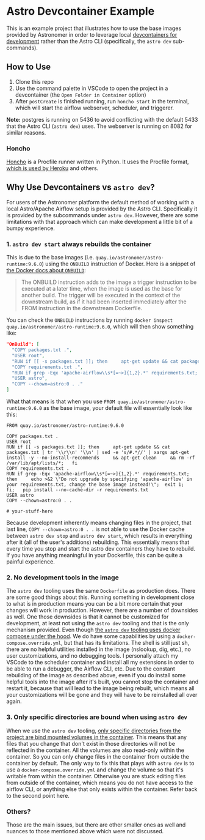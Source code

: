 # Astro Devcontainer Example

This is an example project that illustrates how to use the base images provided by Astronomer in order to leverage local [devcontainers for development](https://containers.dev) rather than the Astro CLI (specifically, the `astro dev` sub-commands).

## How to Use

1. Clone this repo
2. Use the command palette in VSCode to open the project in a devcontainer (the `Open Folder in Container` option)
3. After `postCreate` is finished running, run `honcho start` in the terminal, which will start the airflow webserver, scheduler, and triggerer.

**Note:** postgres is running on 5436 to avoid conflicting with the default 5433 that the Astro CLI (`astro dev`) uses. The webserver is running on 8082 for similar reasons.

### Honcho

[Honcho](https://github.com/nickstenning/honcho) is a Procfile runner written in Python. It uses the Procfile format, [which is used by Heroku](https://devcenter.heroku.com/articles/procfile) and others.

## Why Use Devcontainers vs `astro dev`?

For users of the Astronomer platform the default method of working with a local Astro/Apache Airflow setup is provided by the Astro CLI. Specifically it is provided by the subcommands under `astro dev`. However, there are some limitations with that approach which can make development a little bit of a bumpy experience.

### 1. `astro dev start` always rebuilds the container

This is due to the base images (i.e. `quay.io/astronomer/astro-runtime:9.6.0`) using the `ONBUILD` instruction of Docker. Here is a snippet of [the Docker docs about `ONBUILD`](https://docs.docker.com/engine/reference/builder/#onbuild):

> The ONBUILD instruction adds to the image a trigger instruction to be executed at a later time, when the image is used as the base for another build. The trigger will be executed in the context of the downstream build, as if it had been inserted immediately after the FROM instruction in the downstream Dockerfile.

You can check the `ONBUILD` instructions by running `docker inspect
quay.io/astronomer/astro-runtime:9.6.0`, which will then show something
like:

```json
"OnBuild": [
  "COPY packages.txt .",
  "USER root",
  "RUN if [[ -s packages.txt ]]; then     apt-get update && cat packages.txt | tr '\\r\\n' '\\n' | sed -e 's/#.*//' | xargs apt-get install -y --no-install-recommends     && apt-get clean     && rm -rf /var/lib/apt/lists/*;   fi",
  "COPY requirements.txt .",
  "RUN if grep -Eqx 'apache-airflow\\s*[=~>]{1,2}.*' requirements.txt; then     echo >&2 \"Do not upgrade by specifying 'apache-airflow' in your requirements.txt, change the base image instead!\";  exit 1;   fi;   pip install --no-cache-dir -r requirements.txt",
  "USER astro",
  "COPY --chown=astro:0 . ."
]
```

What that means is that when you use `FROM quay.io/astronomer/astro-runtime:9.6.0` as the base image, your default file will essentially look like this:

```
FROM quay.io/astronomer/astro-runtime:9.6.0

COPY packages.txt .
USER root
RUN if [[ -s packages.txt ]]; then     apt-get update && cat packages.txt | tr '\\r\\n' '\\n' | sed -e 's/#.*//' | xargs apt-get install -y --no-install-recommends     && apt-get clean     && rm -rf /var/lib/apt/lists/*;   fi
COPY requirements.txt .
RUN if grep -Eqx 'apache-airflow\\s*[=~>]{1,2}.*' requirements.txt; then     echo >&2 \"Do not upgrade by specifying 'apache-airflow' in your requirements.txt, change the base image instead!\";  exit 1;   fi;   pip install --no-cache-dir -r requirements.txt
USER astro
COPY --chown=astro:0 . .

# your-stuff-here
```

Because development inherently means changing files in the project, that last line, `COPY --chown=astro:0 . .` is not able to use the Docker cache between `astro dev stop` and `astro dev start`, which results in everything after it (all of the user's additions) rebuilding. This essentially means that every time you stop and start the astro dev containers they have to rebuild. If you have anything meaningful in your Dockerfile, this can be quite a painful experience.

### 2. No development tools in the image

The `astro dev` tooling uses the same `Dockerfile` as production does. There are some good things about this. Running something in development close to what is in production means you can be a bit more certain that your changes will work in production. However, there are a number of downsides as well. One those downsides is that it cannot be customized for development, at least not using the `astro dev` tooling and that is the only mechanism provided. Even though [the `astro dev` tooling uses docker compose under the hood](https://github.com/astronomer/astro-cli/blob/v1.21.0/airflow/include/composeyml.yml). We do have some capabilities by using a `docker-compose.override.yml`, but that has its limitations. The shell is still just sh, there are no helpful utilities installed in the image (nslookup, dig, etc.), no user customizations, and no debugging tools. I personally attach my VSCode to the scheduler container and install all my extensions in order to be able to run a debugger, the Airflow CLI, etc. Due to the constant rebuilding of the image as described above, even if you do install some helpful tools into the image after it's built, you cannot stop the container and restart it, because that will lead to the image being rebuilt, which means all your customizations will be gone and they will have to be reinstalled all over again.

### 3. Only specific directories are bound when using `astro dev`

When we use the `astro dev` tooling, [only specific directories from the project are bind mounted volumes in the container](https://github.com/astronomer/astro-cli/blob/v1.21.0/airflow/include/composeyml.yml#L65-L68). This means that any files that you change that don't exist in those directories will not be reflected in the container. All the volumes are also read-only within the container. So you can only change files in the container from outside the container by default. The only way to fix this that plays with `astro dev` is to use a `docker-compose.override.yml` and change the volume so that it's writable from within the container. Otherwise you are stuck editing files from outside of the container, which means you do not have access to the airflow CLI, or anything else that only exists within the container. Refer back to the second point here.

### Others?

Those are the main issues, but there are other smaller ones as well and nuances to those mentioned above which were not discussed.
